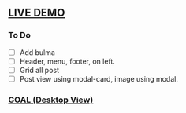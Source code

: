 ## [LIVE DEMO](https://learninggatsbyjs.netlify.com/)
### To Do

- [ ] Add bulma
- [ ] Header, menu, footer, on left.
- [ ] Grid all post
- [ ] Post view using modal-card, image using modal.

### [GOAL (Desktop View)](https://blog.aflasio.com/images/blog/webdesign.gif)
